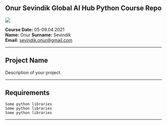 ## Onur Sevindik **Global AI Hub** Python Course Repo

![](img/newlogo.png)

**Course Date:** 05-09.04.2021  
**Name:** Onur
**Surname:** Sevindik  
**Email:** sevindik.onur@gmail.com  

---

## Project Name
Description of your project.

---

## Requirements
```
Some python libraries
Some python libraries
Some python libraries
```
---
